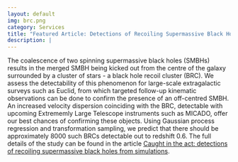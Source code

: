 ```yaml
---
layout: default
img: brc.png
category: Services
title: "Featured Article: Detections of Recoiling Supermassive Black Holes from Simulations"
description: |
---
```

  The coalescence of two spinning supermassive black holes (SMBHs) results in the merged SMBH being kicked out from the centre of the galaxy surrounded by a cluster of stars - a black hole recoil cluster (BRC).
  We assess the detectability of this phenomenon for large-scale extragalactic surveys such as Euclid, from which targeted follow-up kinematic observations can be done to confirm the presence of an off-centred SMBH.
  An increased velocity dispersion coinciding with the BRC, detectable with upcoming Extrememly Large Telescope instruments such as MICADO, offer our best chances of confirming these objects.
  Using Gaussian process regression and transformation sampling, we predict that there should be approximately 8000 such BRCs detectable out to redshift 0.6.
  The full details of the study can be found in the article [Caught in the act: detections of recoiling supermassive black holes from simulations](https://arxiv.org/pdf/2505.17183).